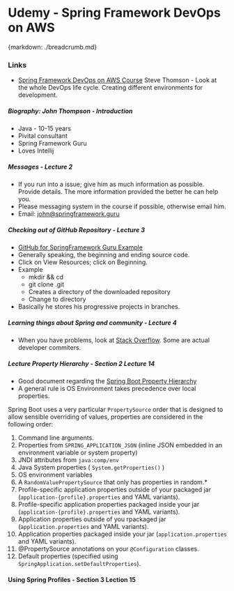 # Udemy - Spring Framework DevOps on AWS
{markdown: ./breadcrumb.md}

### Links

* [Spring Framework DevOps on AWS Course](https://www.udemy.com/spring-core-devops-on-aws/learn/v4/content) 
Steve Thomson - Look at the whole DevOps life cycle. Creating different environments for development.

##### Biography: John Thompson - Introduction
* Java - 10-15 years
* Pivital consultant
* Spring Framework Guru
* Loves Intellij

##### Messages - Lecture 2
* If you run into a issue; give him as much information as possible. Provide details. The more information provided the better he can help you.
* Please messaging system in the course if possible, otherwise email him. 
* Email: john@springframework.guru

##### Checking out of GitHub Repository - Lecture 3
* [GitHub for SpringFramework Guru Example](https://github.com/springframeworkguru/spring-mvc/tree/jpa-many-to-many)
* Generally speaking, the beginning and ending source code.
* Click on View Resources; click on Beginning.
* Example
    * mkdir <working-dir> && cd <working-dir>
    * git clone <repository clone>.git
    * Creates a directory of the downloaded repository
    * Change to <repository clone> directory
* Basically he stores his progressive projects in branches. 

##### Learning things about Spring and community - Lecture 4
* When you have problems, look at [Stack Overflow](http://stackoverflow.com). Some are actual developer commiters.
  
##### Lecture Property Hierarchy - Section 2 Lecture 14
* Good document regarding the [Spring Boot Property Hierarchy](docs.spring.io/spring-boot/docs/current/reference/html/boot-features-external-config.html) 
* A general rule is OS Environment takes precedence over local properties.

Spring Boot uses a very particular `PropertySource` order that is designed to allow sensible overriding of values, properties are considered in the following order:

1. Command line arguments.
2. Properties from `SPRING_APPLICATION_JSON` (inline JSON embedded in an environment variable or system property)
3. JNDI attributes from `java:comp/env`
4. Java System properties ( `System.getProperties()` )
5. OS environment variables
6. A `RandomValuePropertySource` that only has properties in random.*
7. Profile-specific application properties outside of your packaged jar (`application-{profile}.properties` and YAML variants).
8. Profile-specific application properties packaged inside your jar (`application-{profile}.properties` and YAML variants).
9. Application properties outside of you rpackaged jar (`application.properties` and YAML variants).
10. Application properties packaged inside your jar (`application.properties` and YAML variants).
11. @PropertySource annotations on your `@Configuration` classes.
12. Default properties (specified using `SpringApplication.setDefaultProperties`). 
   
#### Using Spring Profiles - Section 3 Lection 15


     
    
    
    


   





  

